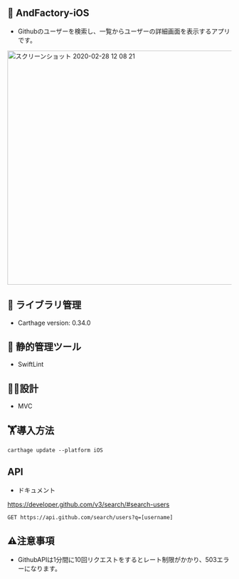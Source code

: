 ## 🚀 AndFactory-iOS
- Githubのユーザーを検索し、一覧からユーザーの詳細画面を表示するアプリです。

<img width="526" alt="スクリーンショット 2020-02-28 12 08 21" src="https://user-images.githubusercontent.com/38596913/75507031-2fc4c000-5a23-11ea-825d-3279544afa3c.png">

## 📖 ライブラリ管理
- Carthage version: 0.34.0 

## 👮 静的管理ツール
- SwiftLint

## 🧑‍💻設計
- MVC

## 🏋️導入方法
```
carthage update --platform iOS
```

## API
- ドキュメント

https://developer.github.com/v3/search/#search-users
``` 
GET https://api.github.com/search/users?q=[username]

```

## ⚠️注意事項
- GithubAPIは1分間に10回リクエストをするとレート制限がかかり、503エラーになります。

